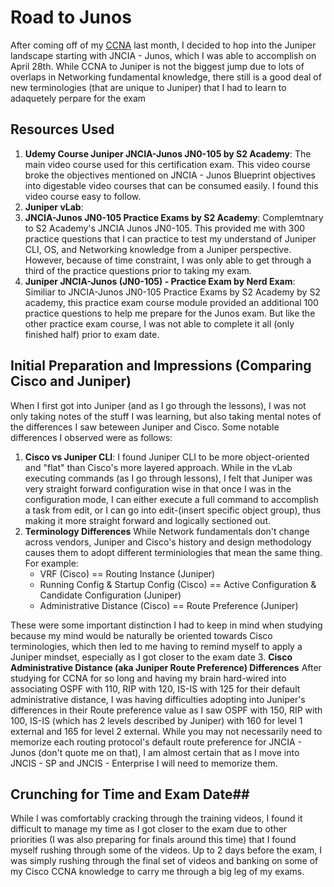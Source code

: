 # Road to Junos #
After coming off of my [CCNA](https://github.com/bobchen48/Writeups/blob/main/CCNA/My%20CCNA%20Journey.md) last month, I decided to hop into the Juniper landscape starting with JNCIA - Junos, which I was able to accomplish on April 28th. While CCNA to Juniper is not the biggest jump due to lots of overlaps in Networking fundamental knowledge, there still is a good deal of new terminologies (that are unique to Juniper) that I had to learn to adaquetely perpare for the exam

## Resources Used ##
1. **Udemy Course Juniper JNCIA-Junos JN0-105 by S2 Academy**: The main video course used for this certification exam. This video course broke the objectives mentioned on JNCIA - Junos Blueprint objectives into digestable video courses that can be consumed easily. I found this video course easy to follow.
2. **Juniper vLab**: 
3. **JNCIA-Junos JN0-105 Practice Exams by S2 Academy**: Complemtnary to S2 Academy's JNCIA Junos JN0-105. This provided me with 300 practice questions that I can practice to test my understand of Juniper CLI, OS, and Networking knowledge from a Juniper perspective. However, because of time constraint, I was only able to get through a third of the practice questions prior to taking my exam.
4. **Juniper JNCIA-Junos (JN0-105) - Practice Exam by Nerd Exam**: Similiar to JNCIA-Junos JN0-105 Practice Exams by S2 Academy by S2 academy, this practice exam course module provided an additional 100 practice questions to help me prepare for the Junos exam. But like the other practice exam course, I was not able to complete it all (only finished half) prior to exam date.

## Initial Preparation and Impressions (Comparing Cisco and Juniper) ##
When I first got into Juniper (and as I go through the lessons), I was not only taking notes of the stuff I was learning, but also taking mental notes of the differences I saw beteween Juniper and Cisco. Some notable differences I observed were as follows:
1. **Cisco vs Juniper CLI**: I found Juniper CLI to be more object-oriented and "flat" than Cisco's more layered approach. While in the vLab executing commands (as I go through lessons), I felt that Juniper was very straight forward configuration wise in that once I was in the configuration mode, I can either execute a full command to accomplish a task from edit, or I can go into edit-(insert specific object group), thus making it more straight forward and logically sectioned out.
2. **Terminology Differences** While Network fundamentals don't change across vendors, Juniper and Cisco's history and design methodology causes them to adopt different terminiologies that mean the same thing. For example:
   - VRF (Cisco) == Routing Instance (Juniper)
   - Running Config & Startup Config (Cisco) == Active Configuration & Candidate Configuration (Juniper)
   - Administrative Distance (Cisco) == Route Preference (Juniper)

  These were some important distinction I had to keep in mind when studying because my mind would be naturally be oriented towards Cisco terminologies, which then led to me having to remind myself to apply a Juniper mindset, especially as I got closer to the exam date 
3. **Cisco Administrative Distance (aka Juniper Route Preference) Differences**
After studying for CCNA for so long and having my brain hard-wired into associating OSPF with 110, RIP with 120, IS-IS with 125 for their default administrative distance, I was having difficulties adopting into Juniper's differences in their Route preference value as I saw OSPF with 150, RIP with 100, IS-IS (which has 2 levels described by Juniper) with 160 for level 1 external and 165 for level 2 external. While you may not necessarily need to memorize each routing protocol's default route preference for JNCIA - Junos (don't quote me on that), I am almost certain that as I move into JNCIS - SP and JNCIS - Enterprise I will need to memorize them.


## Crunching for Time and Exam Date##
While I was comfortably cracking through the training videos, I found it difficult to manage my time as I got closer to the exam due to other priorities (I was also preparing for finals around this time) that I found myself rushing through some of the videos. Up to 2 days before the exam, I was simply rushing through the final set of videos and banking on some of my Cisco CCNA knowledge to carry me through a big leg of my exams. 
